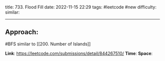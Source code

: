 title: 733. Flood Fill
date: 2022-11-15 22:29
tags: #leetcode #new
difficulty:
similar: 

---
## Approach:
#BFS 
similar to [[200. Number of Islands]]

**Link**: https://leetcode.com/submissions/detail/844267510/
**Time**:
**Space**: